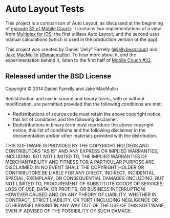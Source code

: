 # Auto Layout Tests

This project is a comparison of Auto Layout, as discussed at the beginning of [episode 32 of Mobile Couch](http://mobilecouch.co/32). It contains two implementations of a view from [Multiplex for iOS](http://www.multiplexcomic.com/app); the first utilises Auto Layout, and the second uses manual calculations (which is used in the production version of the app).

This project was created by Daniel "Jelly" Farrelly ([@jellybeansoup](https://twitter.com/jellybeansoup)) and [Jake MacMullin](https://github.com/jmacmullin) ([@jmacmullin](https://twitter.com/jmacmullin)). To hear more about it, and the experimentation behind it, listen to the first half of [Mobile Couch #32](http://mobilecouch.co/32).

## Released under the BSD License

Copyright © 2014 Daniel Farrelly and Jake MacMullin

Redistribution and use in source and binary forms, with or without modification, are permitted provided that the following conditions are met:

* Redistributions of source code must retain the above copyright notice, this list of conditions and the following disclaimer.
* Redistributions in binary form must reproduce the above copyright notice, this list of conditions and the following disclaimer in the documentation and/or other materials provided with the distribution.

THIS SOFTWARE IS PROVIDED BY THE COPYRIGHT HOLDERS AND CONTRIBUTORS "AS IS" AND ANY EXPRESS OR IMPLIED WARRANTIES, INCLUDING, BUT NOT LIMITED TO, THE IMPLIED WARRANTIES OF MERCHANTABILITY AND FITNESS FOR A PARTICULAR PURPOSE ARE DISCLAIMED. IN NO EVENT SHALL THE COPYRIGHT HOLDER OR CONTRIBUTORS BE LIABLE FOR ANY DIRECT, INDIRECT, INCIDENTAL, SPECIAL, EXEMPLARY, OR CONSEQUENTIAL DAMAGES (INCLUDING, BUT NOT LIMITED TO, PROCUREMENT OF SUBSTITUTE GOODS OR SERVICES; LOSS OF USE, DATA, OR PROFITS; OR BUSINESS INTERRUPTION) HOWEVER CAUSED AND ON ANY THEORY OF LIABILITY, WHETHER IN CONTRACT, STRICT LIABILITY, OR TORT (INCLUDING NEGLIGENCE OR OTHERWISE) ARISING IN ANY WAY OUT OF THE USE OF THIS SOFTWARE, EVEN IF ADVISED OF THE POSSIBILITY OF SUCH DAMAGE.